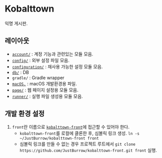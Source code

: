 # Kobalttown

익명 게시판.

## 레이아웃

- [`account/`](./account) : 계정 기능과 관련있는 모듈 모음.
- [`config/`](./config) : 외부 설정 파일 모음.
- [`configuration/`](./configuration) : 재사용 가능한 설정 모듈 모음.
- [`db/`](./db) : DB
- `gradle/` : Gradle wrapper
- [`macOS.`](./macOS) : macOS 개발환경용 파일.
- [`page/`](./page) : 웹 페이지 설정용 모듈 모음.
- [`runner/`](./runner) : 실행 파일 생성용 모듈 모음.

## 개발 환경 설정

1. `front`란 이름으로 [`kobalttown-front`](https://github.com/JustBurrow/kobalttown-front)에 접근할 수 있어야 한다.
    - `kobalttown-front`를 로컬에 클론한 후, 심볼릭 링크 생성. `ln -s ~/JustBurrow/kobalttown-front front`
    - 심볼릭 링크를 만들 수 없는 경우 프로젝트 루트에서 `git clone https://github.com/JustBurrow/kobalttown-front.git front` 실행.

